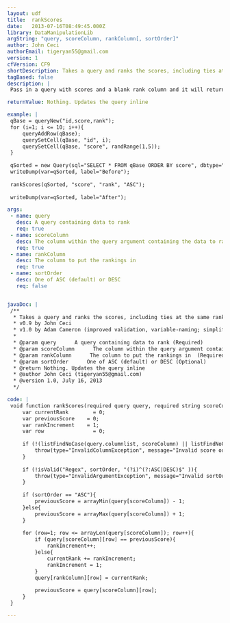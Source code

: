```yaml
---
layout: udf
title:  rankScores
date:   2013-07-16T08:49:45.000Z
library: DataManipulationLib
argString: "query, scoreColumn, rankColumn[, sortOrder]"
author: John Ceci
authorEmail: tigeryan55@gmail.com
version: 1
cfVersion: CF9
shortDescription: Takes a query and ranks the scores, including ties at the same rank.
tagBased: false
description: |
 Pass in a query with scores and a blank rank column and it will return the query with the rank column populated.  When ties are encountered it will assign them the same number and when a non-tie is found it will be incremented based on the number of ties.

returnValue: Nothing. Updates the query inline

example: |
 qBase = queryNew("id,score,rank");
 for (i=1; i <= 10; i++){
     queryAddRow(qBase);
     querySetCell(qBase, "id", i);
     querySetCell(qBase, "score", randRange(1,5));
 }
 
 qSorted = new Query(sql="SELECT * FROM qBase ORDER BY score", dbtype="query", qBase=qBase).execute().getResult();
 writeDump(var=qSorted, label="Before");
 
 rankScores(qSorted, "score", "rank", "ASC");
 
 writeDump(var=qSorted, label="After");

args:
 - name: query
   desc: A query containing data to rank
   req: true
 - name: scoreColumn
   desc: The column within the query argument containing the data to rank. Must be ordered according to sortOrder argument
   req: true
 - name: rankColumn
   desc: The column to put the rankings in 
   req: true
 - name: sortOrder
   desc: One of ASC (default) or DESC
   req: false


javaDoc: |
 /**
  * Takes a query and ranks the scores, including ties at the same rank.
  * v0.9 by John Ceci
  * v1.0 by Adam Cameron (improved validation, variable-naming; simplified logic)
  * 
  * @param query      A query containing data to rank (Required)
  * @param scoreColumn      The column within the query argument containing the data to rank. Must be ordered according to sortOrder argument (Required)
  * @param rankColumn      The column to put the rankings in  (Required)
  * @param sortOrder      One of ASC (default) or DESC (Optional)
  * @return Nothing. Updates the query inline 
  * @author John Ceci (tigeryan55@gmail.com) 
  * @version 1.0, July 16, 2013 
  */

code: |
 void function rankScores(required query query, required string scoreColumn, required string rankColumn, sortOrder="ASC"){
     var currentRank        = 0;
     var previousScore    = 0;
     var rankIncrement    = 1;
     var row                = 0;
 
     if (!(listFindNoCase(query.columnlist, scoreColumn) || listFindNoCase(query.columnlist, rankColumn))) {
         throw(type="InvalidColumnException", message="Invalid score or rank column", detail="One or both of #scoreColumn# or #rankColumn# not found in #query.columnlist#");
     }
 
     if (!isValid("Regex", sortOrder, "(?i)^(?:ASC|DESC)$" )){
         throw(type="InvalidArgumentException", message="Invalid sortOrder", detail="The sortOrder argument - current value #sortOrder# - must be one of ASC or DESC");
     }
 
     if (sortOrder == "ASC"){
         previousScore = arrayMin(query[scoreColumn]) - 1;
     }else{
         previousScore = arrayMax(query[scoreColumn]) + 1;
     }
 
     for (row=1; row <= arrayLen(query[scoreColumn]); row++){
         if (query[scoreColumn][row] == previousScore){
             rankIncrement++;
         }else{
             currentRank += rankIncrement;
             rankIncrement = 1;
         }
         query[rankColumn][row] = currentRank;
 
         previousScore = query[scoreColumn][row];
     }
 }

---
```


